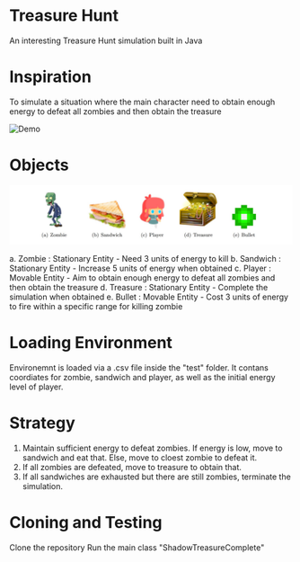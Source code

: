 # Treasure Hunt
 An interesting Treasure Hunt simulation built in Java

# Inspiration

 To simulate a situation where the main character need to obtain enough energy to defeat all zombies and then obtain the treasure

![Demo](https://j.gifs.com/z6Ej47.gif)

# Objects

![Object](https://github.com/tonywongthw/projects/blob/main/screenshots/Screenshot%202022-07-13%20123828.jpg)

a. Zombie : Stationary Entity - Need 3 units of energy to kill
b. Sandwich : Stationary Entity - Increase 5 units of energy when obtained
c. Player : Movable Entity - Aim to obtain enough energy to defeat all zombies and then obtain the treasure
d. Treasure : Stationary Entity - Complete the simulation when obtained
e. Bullet : Movable Entity - Cost 3 units of energy to fire within a specific range for killing zombie

# Loading Environment

Environemnt is loaded via a .csv file inside the "test" folder. It contans coordiates for zombie, sandwich and player, as well as the initial energy level of player.

# Strategy

1. Maintain sufficient energy to defeat zombies. If energy is low, move to sandwich and eat that. Else, move to cloest zombie to defeat it.
2. If all zombies are defeated, move to treasure to obtain that.
3. If all sandwiches are exhausted but there are still zombies, terminate the simulation.

# Cloning and Testing

Clone the repository
Run the main class "ShadowTreasureComplete"